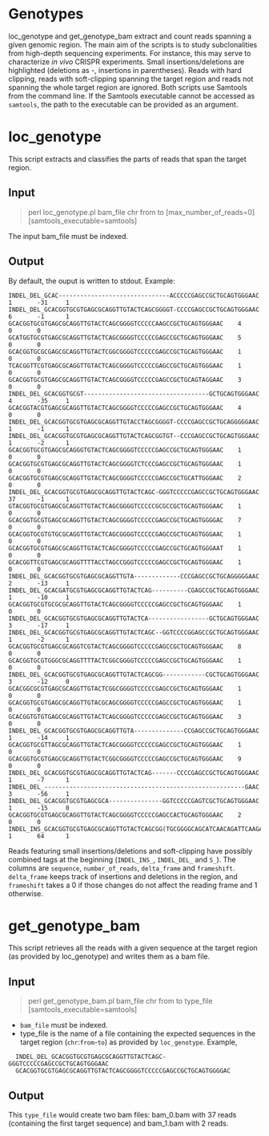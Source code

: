 # Genotypes
loc_genotype and get_genotype_bam extract and count reads spanning a given genomic region. The main aim of the scripts is to study subclonalities from high-depth sequencing experiments. For instance, this may serve to characterize *in vivo* CRISPR experiments. Small insertions/deletions are highlighted (deletions as -, insertions in parentheses). Reads with hard clipping, reads with soft-clipping spanning the target region and reads not spanning the whole target region are ignored. Both scripts use Samtools from the command line. If the Samtools executable cannot be accessed as `samtools`, the path to the executable can be provided as an argument.

# loc_genotype
This script extracts and classifies the parts of reads that span the target region.

## Input
>perl loc_genotype.pl bam_file chr from to [max_number_of_reads=0] [samtools_executable=samtools]

The input bam_file must be indexed.

## Output

By default, the ouput is written to stdout. Example:

```
INDEL_DEL_GCAC-------------------------------ACCCCCGAGCCGCTGCAGTGGGAAC  1       -31     1
INDEL_DEL_GCACGGTGCGTGAGCGCAGGTTGTACTCAGCGGGGT-CCCCGAGCCGCTGCAGTGGGAAC  6       -1      1
GCACGGTGCGTGAGCGCAGGTTGTACTCAGCGGGGTCCCCCAAGCCGCTGCAGTGGGAAC    4       0       0
GCATGGTGCGTGAGCGCAGGTTGTACTCAGCGGGGTCCCCCGAGCCGCTGCAGTGGGAAC    5       0       0
GCACGGTGCGCGAGCGCAGGTTGTACTCGGCGGGGTCCCCCGAGCCGCTGCAGTGGGAAC    1       0       0
TCACGGTTCGTGAGCGCAGGTTGTACTCAGCGGGGTCCCCCGAGCCGCTGCAGTGGGAAC    1       0       0
GCACGGTGCGTGAGCGCAGGTTGTACTCAGCGGGGTCCCCCGAGCCGCTGCAGTAGGAAC    3       0       0
INDEL_DEL_GCACGGTGCGT-----------------------------------GCTGCAGTGGGAAC  4       -35     1
GCACGGTACGTGAGCGCAGGTTGTACTCAGCGGGGTCCCCCGAGCCGCTGCAGTGGGAAC    4       0       0
INDEL_DEL_GCACGGTGCGTGAGCGCAGGTTGTACCTAGCGGGGT-CCCCGAGCCGCTGCAGGGGGAAC  1       -1      1
INDEL_DEL_GCACGGTGCGTGAGCGCAGGTTGTACTCAGCGGTGT--CCCGAGCCGCTGCAGTGGGAAC  1       -2      1
GCACGGTGCGTGAGCGCAGGGTGTACTCAGCGGGGTCCCCCGAGCCGCTGCAGTGGGAAC    1       0       0
GCACGGTGCGTGAGCGCAGGTTGTACTCAGCGGGGTCTCCCGAGCCGCTGCAGTGGGAAC    1       0       0
GCACGGTGCGTGAGCGCAGGTTGTACTCAGCGGGGTCCCCCGAGCCGCTGCATTGGGAAC    2       0       0
INDEL_DEL_GCACGGTGCGTGAGCGCAGGTTGTACTCAGC-GGGTCCCCCGAGCCGCTGCAGTGGGAAC  37      -1      1
GTACGGTGCGTGAGCGCAGGTTGTACTCAGCGGGGTCCCCCGCGCCGCTGCAGTGGGAAC    1       0       0
GCACGGTGCGTGAGCGCAGGTTGTACTCAGCGGGGTCCCCCGAGCCGCTGCAGTGGGGAC    7       0       0
GCACGGTGCGTGTGCGCAGGTTGTACTCAGCGGGGTCCCCCGAGCCGCTGCAGTGGGAAC    1       0       0
GCACGGTGCGTGAGCGCAGGTTGTACTCAGCGGGGTCCCCCGAGCCGCTGCAGTGGGAAT    1       0       0
GCACGGTTCGTGAGCGCAGGTTTTACCTAGCCGGGTCCCCCGAGCCGCTGCAGTGGGAAC    1       0       0
INDEL_DEL_GCACGGTGCGTGAGCGCAGGTTGTA-------------CCCGAGCCGCTGCAGGGGGAAC  2       -13     1
INDEL_DEL_GCACGATGCGTGAGCGCAGGTTGTACTCAG----------CGAGCCGCTGCAGTGGGAAC  1       -10     1
GCACGGTGCGTGCGCGCAGGTTGTACTCAGCGGGGTCCCCCGAGCCGCTGCAGTGGGAAC    1       0       0
INDEL_DEL_GCACGGTGCGTGAGCGCAGGTTGTACTCA-----------------GCTGCAGTGGGAAC  3       -17     1
INDEL_DEL_GCACGGTGCGTGAGCGCAGGTTGTACTCAGC--GGTCCCCGGAGCCGCTGCAGTGGGAAC  1       -2      1
GCACGGTGCGTGAGCGCAGGTCGTACTCAGCGGGGTCCCCCGAGCCGCTGCAGTGGGAAC    8       0       0
GCACGGTGCGTGGGCGCAGGTTTTACTCGGCGGGGTCCCCCGAGCCGCTGCAGTGGGAAC    1       0       0
INDEL_DEL_GCACGGTGCGTGAGCGCAGGTTGTACTCAGCGG------------CGCTGCAGTGGGAAC  3       -12     0
GCACGGCGCGTGAGCGCAGGTTGTACTCGGCGGGGTCCCCCGAGCCGCTGCAGTGGGAAC    1       0       0
GCACGGTGCGTGAGCGCAGGTTGTACGCAGCGGGGTCCCCCGAGCCGCTGCAGTGGGAAC    1       0       0
GCACGGTGTGTGAGCGCAGGTTGTACTCAGCGGGGTCCCCCGAGCCGCTGCAGTGGGAAC    3       0       0
INDEL_DEL_GCACGGTGCGTGAGCGCAGGTTGTA--------------CCGAGCCGCTGCAGTGGGAAC  1       -14     1
GCACGGTGCGTTAGCGCAGGTTGTACTCAGCGGGGTCCCCCGAGCCGCTGCAGTGGGAAC    1       0       0
GCACGGTGCGTGAGCGCAGGTTGTACTCGGCGGGGTCCCCCGAGCCGCTGCAGTGGGAAC    9       0       0
INDEL_DEL_GCACGGTGCGTGAGCGCAGGTTGTACTCAG-------CCCCGAGCCGCTGCAGTGGGAAC  1       -7      1
INDEL_DEL_--------------------------------------------------------GAAC  3       -56     1
INDEL_DEL_GCACGGTGCGTGAGCGCA---------------GGTCCCCCGAGTCGCTGCAGTGGGAAC  1       -15     0
GCACGGTGCGTGAGCGCAGGTTGTACTCAGCGGGGTCCCCCGAGCCACTGCAGTGGGAAC    2       0       0
INDEL_INS_GCACGGTGCGTGAGCGCAGGTTGTACTCAGCGG(TGCGGGGCAGCATCAACAGATTCAAGACCAGCGACTACGTGAAAGAAGCCAAACAGCTGCTGAA)GGTCCCCCGAGCCGCTGCAGTGGGAAC        1       64      1
```
Reads featuring small insertions/deletions and soft-clipping have possibly combined tags at the beginning (`INDEL_INS_`, `INDEL_DEL_` and `S_`). The columns are `sequence`, `number_of_reads`, `delta_frame` and `frameshift`. `delta_frame` keeps track of insertions and deletions in the region, and `frameshift` takes a 0 if those changes do not affect the reading frame and 1 otherwise.

# get_genotype_bam

This script retrieves all the reads with a given sequence at the target region (as provided by loc_genotype) and writes them as a bam file.
## Input
>perl get_genotype_bam.pl bam_file chr from to type_file [samtools_executable=samtools]

- `bam_file` must be indexed. 
- type_file is the name of a file containing the expected sequences in the target region (`chr`:`from`-`to`) as provided by `loc_genotype`. Example,
```
  INDEL_DEL_GCACGGTGCGTGAGCGCAGGTTGTACTCAGC-GGGTCCCCCGAGCCGCTGCAGTGGGAAC
  GCACGGTGCGTGAGCGCAGGTTGTACTCAGCGGGGTCCCCCGAGCCGCTGCAGTGGGGAC
```
## Output
This `type_file` would create two bam files: bam_0.bam with 37 reads (containing the first target sequence) and bam_1.bam with 2 reads.